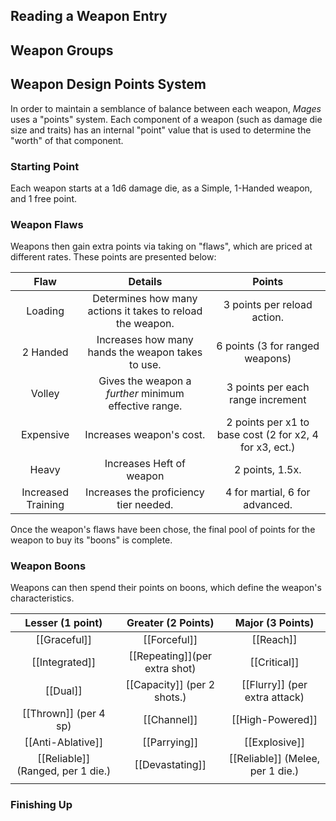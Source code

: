 ## Reading a Weapon Entry

## Weapon Groups

## Weapon Design Points System
In order to maintain a semblance of balance between each weapon, *Mages* uses a "points" system. Each component of a weapon (such as damage die size and traits) has an internal "point" value that is used to determine the "worth" of that component. 
### Starting Point
Each weapon starts at a 1d6 damage die, as a Simple, 1-Handed weapon, and 1 free point.
### Weapon Flaws
Weapons then gain extra points via taking on "flaws", which are priced at different rates. These points are presented below:

|        Flaw        |                          Details                           |                         Points                          |
|:------------------:|:----------------------------------------------------------:|:-------------------------------------------------------:|
|      Loading       | Determines how many actions it takes to reload the weapon. |               3 points per reload action.               |
|      2 Handed      |     Increases how many hands the weapon takes to use.      |             6 points (3 for ranged weapons)             |
|       Volley       |   Gives the weapon a *further* minimum effective range.    |            3 points per each range increment            |
|     Expensive      |                  Increases weapon's cost.                  | 2 points per x1 to base cost (2 for x2, 4 for x3, ect.) |
|       Heavy        |                  Increases Heft of weapon                  |      2 points, 1.5x.                                                   |
| Increased Training |           Increases the proficiency tier needed.           |             4 for martial, 6 for advanced.              |

Once the weapon's flaws have been chose, the final pool of points for the weapon to buy its "boons" is complete.
### Weapon Boons
Weapons can then spend their points on boons, which define the weapon's characteristics. 

|         Lesser (1 point)          |      Greater (2 Points)       |         Major (3 Points)          |
|:---------------------------------:|:-----------------------------:|:---------------------------------:|
|           [[Graceful]]            |         [[Forceful]]          |             [[Reach]]             |
|          [[Integrated]]           | [[Repeating]](per extra shot) |           [[Critical]]            |
|             [[Dual]]              |  [[Capacity]] (per 2 shots.)  |   [[Flurry]] (per extra attack)   |
|      [[Thrown]] (per 4 sp)      |          [[Channel]]          |         [[High-Powered]]          |
|          [[Anti-Ablative]]           |           [[Parrying]]           |           [[Explosive]]           |
| [[Reliable]] (Ranged, per 1 die.) |        [[Devastating]]        | [[Reliable]]  (Melee, per 1 die.) |
|                                   |                               |                                   |

### Finishing Up